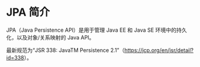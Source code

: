 # JPA 简介

JPA（Java Persistence API）是用于管理 Java EE 和 Java SE 环境中的持久化，以及对象/关系映射的 Java API。

最新规范为“JSR 338: JavaTM Persistence 2.1”（<https://jcp.org/en/jsr/detail?id=338>）。